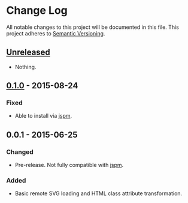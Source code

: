 # Change Log
All notable changes to this project will be documented in this file.
This project adheres to [Semantic Versioning](http://semver.org/).

## [Unreleased][unreleased]
- Nothing.

## [0.1.0] - 2015-08-24
### Fixed
- Able to install via [jspm](http://jspm.io).

## 0.0.1 - 2015-06-25
### Changed
- Pre-release. Not fully compatible with [jspm](http://jspm.io).

### Added
- Basic remote SVG loading and HTML class attribute transformation.

[unreleased]: https://github.com/jamesmartin/remote-svg/compare/v0.1.0...HEAD
[0.1.0]: https://github.com/jamesmartin/remote-svg/compare/v0.0.1...v0.1.0

